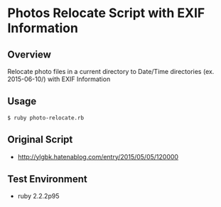 # Photos Relocate Script with EXIF Information

## Overview

Relocate photo files in a current directory to Date/Time directories (ex. 2015-06-10/) with EXIF Information

## Usage

    $ ruby photo-relocate.rb

## Original Script

- <http://ylgbk.hatenablog.com/entry/2015/05/05/120000>

## Test Environment

- ruby 2.2.2p95
